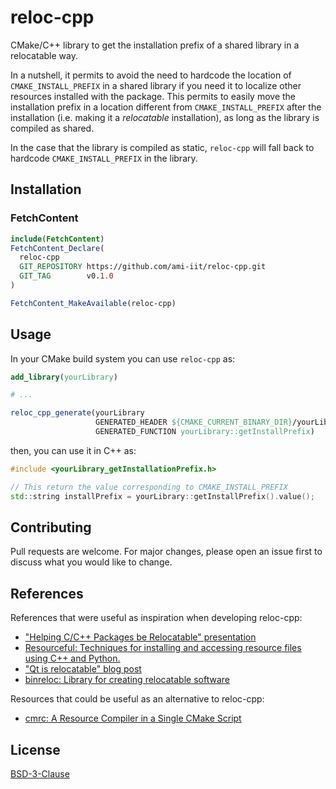 # reloc-cpp

CMake/C++ library to get the installation prefix of a shared library in a relocatable way.

In a nutshell, it permits to avoid the need to hardcode the location of `CMAKE_INSTALL_PREFIX` in a shared library if you need it to localize other resources installed with the package. This permits to easily move the installation prefix in a location different from `CMAKE_INSTALL_PREFIX` after the installation (i.e. making it a *relocatable* installation), as long as the library is compiled as shared.

In the case that the library is compiled as static, `reloc-cpp` will fall back to hardcode `CMAKE_INSTALL_PREFIX`  in the library.

## Installation

### FetchContent

~~~cmake
include(FetchContent)
FetchContent_Declare(
  reloc-cpp
  GIT_REPOSITORY https://github.com/ami-iit/reloc-cpp.git
  GIT_TAG        v0.1.0
)

FetchContent_MakeAvailable(reloc-cpp)
~~~

## Usage

In your CMake build system you can use `reloc-cpp` as:

```cmake
add_library(yourLibrary)

# ...

reloc_cpp_generate(yourLibrary
                   GENERATED_HEADER ${CMAKE_CURRENT_BINARY_DIR}/yourLibrary_getInstallPrefix.h
                   GENERATED_FUNCTION yourLibrary::getInstallPrefix)
```

then, you can use it in C++ as:

~~~cpp
#include <yourLibrary_getInstallationPrefix.h>

// This return the value corresponding to CMAKE_INSTALL_PREFIX
std::string installPrefix = yourLibrary::getInstallPrefix().value();
~~~


## Contributing

Pull requests are welcome. For major changes, please open an issue first
to discuss what you would like to change.

## References

References that were useful as inspiration when developing reloc-cpp:
* ["Helping C/C++ Packages be Relocatable" presentation](https://indico.cern.ch/event/848215/contributions/3591953/attachments/1923018/3181752/HSFPackagingRelocation.pdf)
* [Resourceful: Techniques for installing and accessing resource files using C++ and Python.](https://github.com/drbenmorgan/Resourceful)
* ["Qt is relocatable" blog post](https://www.qt.io/blog/qt-is-relocatable)
* [binreloc: Library for creating relocatable software](https://github.com/limbahq/binreloc)

Resources that could be useful as an alternative to reloc-cpp:
* [cmrc: A Resource Compiler in a Single CMake Script ](https://github.com/vector-of-bool/cmrc)

## License

[BSD-3-Clause](https://choosealicense.com/licenses/bsd-3-clause/)
